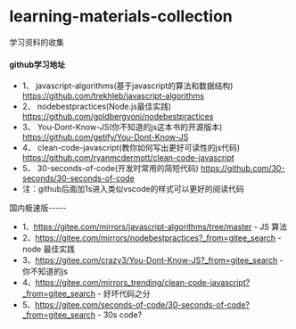 # learning-materials-collection
学习资料的收集

#### github学习地址
- 1、 javascript-algorithms(基于javascript的算法和数据结构)
https://github.com/trekhleb/javascript-algorithms
- 2、 nodebestpractices(Node.js最佳实践)
https://github.com/goldbergyoni/nodebestpractices
- 3、 You-Dont-Know-JS(你不知道的js这本书的开源版本)
https://github.com/getify/You-Dont-Know-JS
- 4、 clean-code-javascript(教你如何写出更好可读性的js代码)
https://github.com/ryanmcdermott/clean-code-javascript
- 5、 30-seconds-of-code(开发时常用的简短代码)
https://github.com/30-seconds/30-seconds-of-code
- 注：github后面加1s进入类似vscode的样式可以更好的阅读代码

国内极速版-----
- 1、https://gitee.com/mirrors/javascript-algorithms/tree/master - JS 算法
- 2、https://gitee.com/mirrors/nodebestpractices?_from=gitee_search - node 最佳实践
- 3、https://gitee.com/crazy3/You-Dont-Know-JS?_from=gitee_search  -你不知道的js
- 4、https://gitee.com/mirrors_trending/clean-code-javascript?_from=gitee_search - 好坏代码之分 
- 5、https://gitee.com/seconds-of-code/30-seconds-of-code?_from=gitee_search - 30s code?


